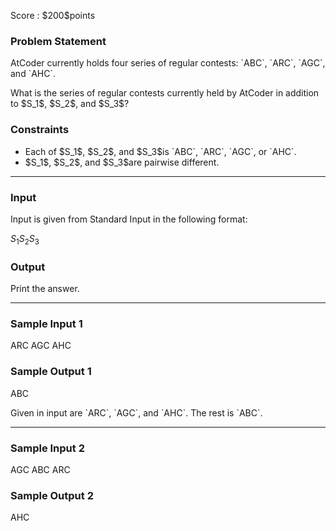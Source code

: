
<div>

<span>

<span>

<p>
Score : $200$points
</p>

<div>

<section>

### **Problem Statement**

<p>
AtCoder currently holds four series of regular contests: `ABC`, `ARC`, `AGC`, and `AHC`.
</p>

<p>
What is the series of regular contests currently held by AtCoder in addition to $S_1$, $S_2$, and $S_3$?
</p>

</section>

</div>

<div>

<section>

### **Constraints**

<ul>

<li>
Each of $S_1$, $S_2$, and $S_3$is `ABC`, `ARC`, `AGC`, or `AHC`.
</li>

<li>
$S_1$, $S_2$, and $S_3$are pairwise different.
</li>

</ul>

</section>

</div>

---

<div>

<div>

<section>

### **Input**

<p>
Input is given from Standard Input in the following format:
</p>

<div>

$S_1$$S_2$$S_3$
</div>

</section>

</div>

<div>

<section>

### **Output**

<p>
Print the answer.
</p>

</section>

</div>

</div>

---

<div>

<section>

### **Sample Input 1**

<div>

ARC
AGC
AHC

</div>

</section>

</div>

<div>

<section>

### **Sample Output 1**

<div>

ABC

</div>

<p>
Given in input are `ARC`, `AGC`, and `AHC`. The rest is `ABC`.
</p>

</section>

</div>

---

<div>

<section>

### **Sample Input 2**

<div>

AGC
ABC
ARC

</div>

</section>

</div>

<div>

<section>

### **Sample Output 2**

<div>

AHC

</div>

</section>

</div>

</span>

</span>

</div>
